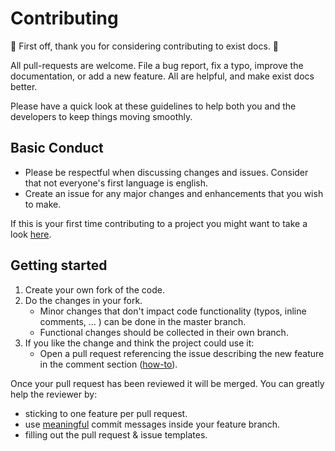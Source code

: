# Contributing

:balloon: First off, thank you for considering contributing to exist docs. :balloon: 

All pull-requests are welcome. File a bug report, fix a typo, improve the documentation, or add a new feature. All are helpful, and make exist docs better.

Please have a quick look at these guidelines to help both you and the developers to keep things moving smoothly.

## Basic Conduct

*   Please be respectful when discussing changes and issues. Consider that not everyone's first language is english.
*   Create an issue for any major changes and enhancements that you wish to make.

If this is your first time contributing to a project you might want to take a look [here](https://egghead.io/courses/how-to-contribute-to-an-open-source-project-on-github).


## Getting started
1.  Create your own fork of the code.
2.  Do the changes in your fork.
    *   Minor changes that don't impact code functionality (typos, inline comments, ... ) can be done in the master branch.
    *   Functional changes should be collected in their own branch.
3.  If you like the change and think the project could use it:
    *   Open a pull request referencing the issue describing the new feature in the comment section \([how-to](https://github.com/blog/1506-closing-issues-via-pull-requests)\).  

Once your pull request has been reviewed it will be merged. You can greatly help the reviewer by:
*   sticking to one feature per pull request.
*   use [meaningful](https://chris.beams.io/posts/git-commit/) commit messages inside your feature branch.
*   filling out the pull request & issue templates.
